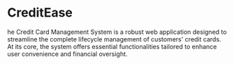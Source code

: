 # CreditEase
he Credit Card Management System is a robust web application designed to streamline the complete lifecycle management of customers' credit cards. At its core, the system offers essential functionalities tailored to enhance user convenience and financial oversight.
